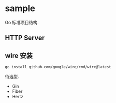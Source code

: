 # sample

Go 标准项目结构.
## HTTP Server

## wire 安装
```shell
go install github.com/google/wire/cmd/wire@latest
```

待选型.
 - Gin
 - Fiber
 - Hertz